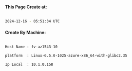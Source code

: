 
   
#### This Page Create at:

```bash

2024-12-16 - 05:51:34 UTC

```

#### Create By Machine:

```bash

Host Name : fv-az1543-10

platform  : Linux-6.5.0-1025-azure-x86_64-with-glibc2.35

Ip Local  : 10.1.0.158

```

